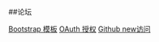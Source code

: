 ##论坛


[Bootstrap 模板](https://v3.bootcss.com/components/)
[OAuth 授权](https://docs.github.com/cn/developers/apps/building-oauth-apps/authorizing-oauth-apps#directing-users-to-review-their-access)
[Github new访问](https://github.com/settings/developers)




